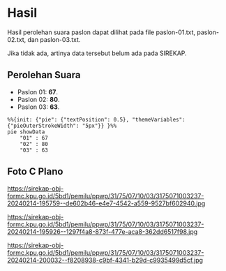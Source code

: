 # Hasil

Hasil perolehan suara paslon dapat dilihat pada file paslon-01.txt, paslon-02.txt, dan paslon-03.txt.

Jika tidak ada, artinya data tersebut belum ada pada SIREKAP.

## Perolehan Suara

 * Paslon 01: **67**.
 * Paslon 02: **80**.
 * Paslon 03: **63**.

```mermaid
%%{init: {"pie": {"textPosition": 0.5}, "themeVariables": {"pieOuterStrokeWidth": "5px"}} }%%
pie showData
    "01" : 67
    "02" : 80
    "03" : 63
```
## Foto C Plano

https://sirekap-obj-formc.kpu.go.id/5bd1/pemilu/ppwp/31/75/07/10/03/3175071003237-20240214-195759--de602b46-e4e7-4542-a559-9527bf602940.jpg

https://sirekap-obj-formc.kpu.go.id/5bd1/pemilu/ppwp/31/75/07/10/03/3175071003237-20240214-195926--1297f4a8-873f-477e-aca8-362dd6517f98.jpg

https://sirekap-obj-formc.kpu.go.id/5bd1/pemilu/ppwp/31/75/07/10/03/3175071003237-20240214-200032--f8208938-c9bf-4341-b29d-c9935499d5cf.jpg
